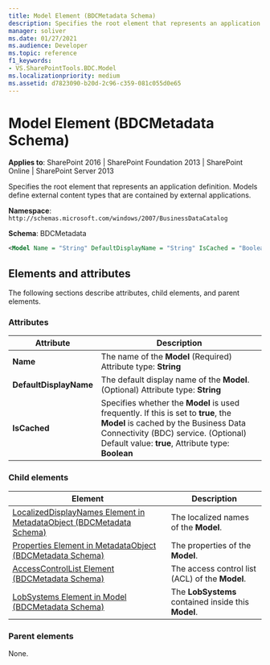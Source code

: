 ```yaml
---
title: Model Element (BDCMetadata Schema)
description: Specifies the root element that represents an application definition. Models define external content types that are contained by external applications.
manager: soliver
ms.date: 01/27/2021
ms.audience: Developer
ms.topic: reference
f1_keywords:
- VS.SharePointTools.BDC.Model
ms.localizationpriority: medium
ms.assetid: d7823090-b20d-2c96-c359-081c055d0e65
---
```

# Model Element (BDCMetadata Schema)

**Applies to**: SharePoint 2016 | SharePoint Foundation 2013 | SharePoint Online | SharePoint Server 2013

Specifies the root element that represents an application definition. Models define external content types that are contained by external applications.

**Namespace**: `http://schemas.microsoft.com/windows/2007/BusinessDataCatalog`

**Schema**: BDCMetadata

```XML
<Model Name = "String" DefaultDisplayName = "String" IsCached = "Boolean"> </Model>
```

## Elements and attributes

The following sections describe attributes, child elements, and parent elements.

### Attributes

|       Attribute        |                                                                                                       Description                                                                                                        |
| ---------------------- | ------------------------------------------------------------------------------------------------------------------------------------------------------------------------------------------------------------------------ |
| **Name**               | The name of the **Model** (Required) Attribute type: **String**                                                                                                                                                          |
| **DefaultDisplayName** | The default display name of the **Model**. (Optional) Attribute type: **String**                                                                                                                                         |
| **IsCached**           | Specifies whether the **Model** is used frequently. If this is set to **true**, the **Model** is cached by the Business Data Connectivity (BDC) service. (Optional) Default value: **true**, Attribute type: **Boolean** |

### Child elements

|                                                                    Element                                                                    |                     Description                     |
| --------------------------------------------------------------------------------------------------------------------------------------------- | --------------------------------------------------- |
| [LocalizedDisplayNames Element in MetadataObject (BDCMetadata Schema)](localizeddisplaynames-element-in-metadataobject-bdcmetadata-schema.md) | The localized names of the **Model**.               |
| [Properties Element in MetadataObject (BDCMetadata Schema)](properties-element-in-metadataobject-bdcmetadata-schema.md)                       | The properties of the **Model**.                    |
| [AccessControlList Element (BDCMetadata Schema)](accesscontrollist-element-bdcmetadata-schema.md)                                             | The access control list (ACL) of the **Model**.     |
| [LobSystems Element in Model (BDCMetadata Schema)](lobsystems-element-in-model-bdcmetadata-schema.md)                                         | The **LobSystems** contained inside this **Model**. |

### Parent elements

None.
